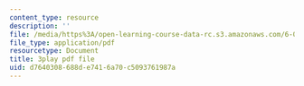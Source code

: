 ```yaml
---
content_type: resource
description: ''
file: /media/https%3A/open-learning-course-data-rc.s3.amazonaws.com/6-006-introduction-to-algorithms-fall-2011/d7640308688de7416a70c5093761987a_P7frcB_-g4w.pdf
file_type: application/pdf
resourcetype: Document
title: 3play pdf file
uid: d7640308-688d-e741-6a70-c5093761987a
---
```

